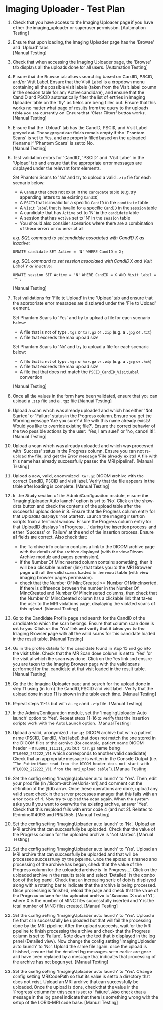 # Imaging Uploader - Test Plan
      
1. Check that you have access to the Imaging Uploader page if you have either the imaging_uploader or superuser permission.
   [Automation Testing]
2. Ensure that upon loading, the Imaging Uploader page has the 'Browse' and 'Upload' tabs.  
   [Manual Testing]
3. Check that when accessing the Imaging Uploader page, the 'Browse' tab displays all the uploads done for all users.
   [Automation Testing]
4. Ensure that the Browse tab allows searching based on CandID, PSCID, and/or Visit Label. Ensure that the Visit Label 
   is a dropdown menu containing all the possible visit labels (taken from the Visit_label column in the session table 
   for any Active candidate), and ensure that the CandID and PSCID automatically filter the list of entries in Imaging 
   Uploader table on the 'fly', as fields are being filled out. Ensure that this works no matter what page of results
   from the query to the uploads table you are currently on. Ensure that 'Clear Filters' button works.
   [Manual Testing]      
5. Ensure that the 'Upload' tab has the CandID, PSCID, and Visit Label greyed out. These greyed out fields remain
   empty if the 'Phantom Scans' is set to Yes, and are properly filled based on the uploaded filename if 'Phantom Scans' is set to No.  
   [Manual Testing]
6. Test validation errors for 'CandID', 'PSCID', and 'Visit Label' in the 'Upload' tab and ensure that the appropriate
   error messages are displayed under the relevant form elements.

   Set Phantom Scans to 'No' and try to upload a valid `.zip` file for each scenario below:
   - A `CandID` that does not exist in the `candidate` table (e.g. try appending letters to an existing `CandID`)
   - A `PSCID` that is invalid for a specific `CandID` in the `candidate` table
   - A `Visit_label` that is invalid for a specific `CandID` in the `session` table
   - A candidate that has `Active` set to 'N' in the `candidate` table
   - A session that has `Active` set to 'N' in the `session` table
   - You should also consider scenarios where there are a combination of these errors or no error at all

   _e.g. SQL command to set candidate associated with CandID X as inactive:_

   `UPDATE candidate SET Active = 'N' WHERE CandID = X;`

   _e.g. SQL command to set session associated with CandID X and Visit Label Y as inactive:_

   `UPDATE session SET Active = 'N' WHERE CandID = X AND Visit_label = 'Y';`

   [Manual Testing]

7. Test validations for 'File to Upload' in the 'Upload' tab and ensure that the appropriate
   error messages are displayed under the 'File to Upload' element.

   Set Phantom Scans to 'Yes' and try to upload a file for each scenario below:
   - A file that is not of type `.tgz` or `tar.gz` or `.zip` (e.g. a `.jpg` or `.txt`)
   - A file that exceeds the max upload size

   Set Phantom Scans to 'No' and try to upload a file for each scenario below:
   - A file that is not of type `.tgz` or `tar.gz` or `.zip` (e.g. a `.jpg` or `.txt`)
   - A file that exceeds the max upload size
   - A file that that does not match the `PSCID_CandID_VisitLabel` convention

   [Manual Testing]

8. Once all the values in the form have been validated, ensure that you can upload a `.zip` file and a `.tgz` file
   [Manual Testing]
9. Upload a scan which was already uploaded and which has either 'Not Started' or 'Failure' status in the Progress column. 
   Ensure you get the Warning message 'Are you sure? A file with this name already exists! Would you like to override 
   existing file?'. Ensure the correct behavior of the two possible actions by the user: 'Yes, I am sure!' or 'No, cancel it!'.  
   [Manual Testing]      
10. Upload a scan which was already uploaded and which was processed with 'Success' status in the Progress column. 
   Ensure you can not re-upload the file, and get the Error message 'File already exists! A file with this name has already 
   successfully passed the MRI pipeline!'. 
   [Manual Testing]      
11. Upload a new, valid, anonymized `.tar.gz` DICOM archive with the correct CandID, PSCID and visit label. Verify that the 
    file appears in the table after loading is complete. 
    [Manual Testing]
12. In the Study section of the Admin/Configuration module, ensure the 'ImagingUploader Auto launch' option is set to 'No'. 
    Click on the show-data button and check the contents of the upload table after the successful upload done in 8. Ensure that
    the Progress column entry for that UploadID displays 'Not Started'. 
    Launch the imaging insertion scripts from a terminal window. Ensure the Progress column entry for that UploadID displays
    'In Progress ...' during the insertion process, and either 'Success' or 'Failure' at the end of the insertion process.
    Ensure all fields are correct. Also check that:

    - the Tarchive info column contains a link to the DICOM archive page with the details of the archive displayed (with
      the view Dicom Archive module and pages permission).
    - if the Number Of MincInserted column contains something, then it will be a clickable number (link) that takes you to 
      the MRI Browser page with all the valid scans loaded in the result table (with view imaging browser pages permission).
    - check that the Number Of MincCreated >= Number Of MincInserted. If there is difference between the number in
      the Number Of MincCreated and Number Of MincInserted columns, then check that the Number Of MincCreated column has a 
      clickable link that takes the user to the MRI violations page, displaying the violated scans of this upload.
    [Manual Testing]      
13. Go to the Candidate Profile page and search for the CandID of the candidate to which the scan belongs. Ensure 
    that column scan done is set to yes. Click on the 'Yes' link and verify that it takes you to the Imaging Browser
    page with all the valid scans for this candidate loaded in the result table.
    [Manual Testing]
14. Go in the profile details for the candidate found in step 13 and go into the visit table. Check that the MR Scan 
    done column is set to 'Yes' for the visit at which the scan was done. Click on the Yes link and ensure you 
    are taken to the Imaging Browser page with the valid scans performed for that candidate at that visit loaded 
    in the result table.
    [Manual Testing]
15. Go the the Imaging Uploader page and search for the upload done in step 11 using (in turn) the CandID, PSCID and
    visit label. Verify that the upload done in step 11 is shown in the table each time. 
    [Manual Testing]
16. Repeat steps 11-15 but with a `.tgz` and `.zip` file.
    [Manual Testing]
17. In the Admin/Configuration module, set the 'ImagingUploader Auto launch' option to 'Yes'.
    Repeat steps 11-16 to verify that the insertion scripts work with the Auto Launch option.
    [Manual Testing]
18. Upload a valid, anonymized `.tar.gz` DICOM archive but with a patient name (PSCID, CandID, Visit label) that does not
    match the one stored in the DICOM files of the archive (for example, patient name DICOM header = `MTL0001_111111_V01`
    but `.tar.gz` name being `MTL0002_222222_V01` which corresponds to another valid candidate).
    Check that an appropriate message is written in the Console Output (i.e. "`The PatientName read from the DICOM header
    does not start with MTL0002_222222_V01 from the mri_upload table`").
    [Manual Testing]
19. Set the config setting 'ImagingUploader auto launch' to 'Yes'. Then, edit your prod file (in
	<LORIS MRI code dir>/dicom-archive/.loris-mri) and comment out the definition of the @db array. Once these operations
	are done, upload any valid scan: check in the server processes manager that this fails with an error code of 4.
	Now try to upload the scan again. When the system asks you if you want to overwrite the existing 
	archive, answer 'Yes'. Check that this reupload fails with error code 4 (and not 2). 
	Related to Redmine#14093 and PR#3555.
	[Manual Testing]
20. Set the config setting 'ImagingUploader auto launch' to 'No'. Upload an MRI archive that can successfully be
    uploaded. Check that the value of the Progress column for the uploaded archive is 'Not started'.
    [Manual Testing]
21. Set the config setting 'ImagingUploader auto launch' to 'Yes'. Upload an MRI archive that can successfully be
    uploaded and that will be processed successfully by the pipeline. Once the upload is finished and processing of the
    archive has begun, check that the value of the Progress column for the uploaded archive is 'In Progress...'.  Click 
    on the uploaded archive in the results table and select 'Detailed' in the combo box of the log panel. Check that an 
    increasing serie of dots is displayed along with a rotating bar to indicate that the archive is being processed. Once
    processing is finished, reload the page and check that the value of the Progress column for the uploaded archive is 
    'Success (X out of Y)', where X is the number of MINC files successfully inserted and Y is the total number of MINC 
    files created. 
    [Manual Testing]
22. Set the config setting 'ImagingUploader auto launch' to 'Yes'. Upload a file that can successfully be uploaded but that 
    will fail the processing done by the MRI pipeline. After the upload succeeds, wait for the MRI pipeline to finish processing
    the archive and check that the Progress column is set to 'Failure'. Note down the text that is displayed in the log panel
    (Detailed view). Now change the config setting 'ImagingUploader auto launch' to 'No'. Upload the same file again. once the
    upload is finished, ensure that the detailed log messages seen earlier are gone and have been replaced by a message that
    indicates that processing of the archive has not begun yet.
    [Manual Testing]
23. Set the config setting 'ImagingUploader auto launch' to 'Yes'. Change config setting MRICodePath so that its value is set to
    a directory that does not exist. Upload an MRI archive that can successfully be uploaded. Once the upload is done, check that
    the value in the 'Progress' column for this scan is set to 'Failure'. Also check that a message in the log panel indicate that
    there is something wrong with the setup of the LORIS-MRI code base.
    [Manual Testing]
    
